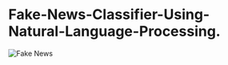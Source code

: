 # Fake-News-Classifier-Using-Natural-Language-Processing.
![Fake News](https://miro.medium.com/v2/resize:fit:720/format:webp/1*_nvCplMzZZIq9TXeSM00fw.jpeg)
